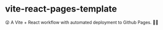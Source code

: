 # vite-react-pages-template
😜 A Vite + React workflow with automated deployment to Github Pages. 🤟🏼
